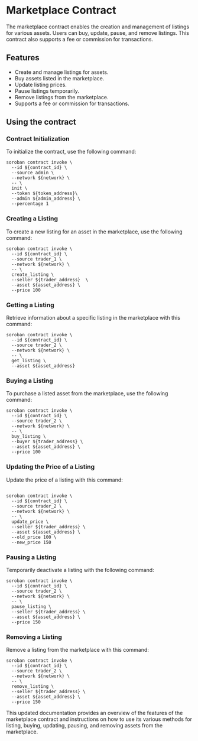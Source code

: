 # Marketplace Contract

The marketplace contract enables the creation and management of listings for various assets. Users can buy, update, pause, and remove listings. This contract also supports a fee or commission for transactions.

## Features

- Create and manage listings for assets.
- Buy assets listed in the marketplace.
- Update listing prices.
- Pause listings temporarily.
- Remove listings from the marketplace.
- Supports a fee or commission for transactions.

## Using the contract

### Contract Initialization

To initialize the contract, use the following command:

```shell
soroban contract invoke \
  --id ${contract_id} \
  --source admin \
  --network ${network} \
  -- \
  init \
  --token ${token_address}\
  --admin ${admin_address} \
  --percentage 1
```
### Creating a Listing

To create a new listing for an asset in the marketplace, use the following command:

```shell
soroban contract invoke \
  --id ${contract_id} \
  --source trader_1 \
  --network ${network} \
  -- \
  create_listing \
  --seller ${trader_address}  \
  --asset ${asset_address} \
  --price 100
```

### Getting a Listing

Retrieve information about a specific listing in the marketplace with this command:

```shell
soroban contract invoke \
  --id ${contract_id} \
  --source trader_2 \
  --network ${network} \
  -- \
  get_listing \
  --asset ${asset_address}
```

### Buying a Listing

To purchase a listed asset from the marketplace, use the following command:

```shell
soroban contract invoke \
  --id ${contract_id} \
  --source trader_2 \
  --network ${network} \
  -- \
  buy_listing \
  --buyer ${trader_address} \
  --asset ${asset_address} \
  --price 100
```

### Updating the Price of a Listing

Update the price of a listing with this command:

```shell

soroban contract invoke \
  --id ${contract_id} \
  --source trader_2 \
  --network ${network} \
  -- \
  update_price \
  --seller ${trader_address} \
  --asset ${asset_address} \
  --old_price 100 \
  --new_price 150
```

### Pausing a Listing

Temporarily deactivate a listing with the following command:

```shell
soroban contract invoke \
  --id ${contract_id} \
  --source trader_2 \
  --network ${network} \
  -- \
  pause_listing \
  --seller ${trader_address} \
  --asset ${asset_address} \
  --price 150
```

### Removing a Listing

Remove a listing from the marketplace with this command:

```shell
soroban contract invoke \
  --id ${contract_id} \
  --source trader_2 \
  --network ${network} \
  -- \
  remove_listing \
  --seller ${trader_address} \
  --asset ${asset_address} \
  --price 150
```
This updated documentation provides an overview of the features of the marketplace contract and instructions on how to use its various methods for listing, buying, updating, pausing, and removing assets from the marketplace.


